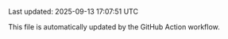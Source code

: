 Last updated: 2025-09-13 17:07:51 UTC

This file is automatically updated by the GitHub Action workflow.
